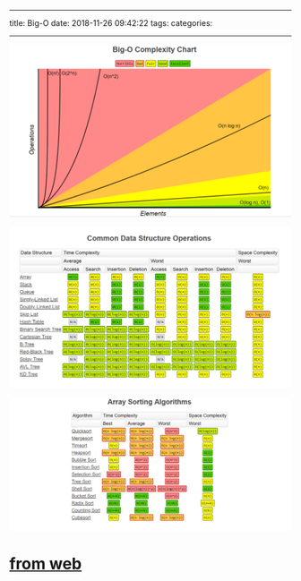 ---
 title: Big-O
 date: 2018-11-26 09:42:22
 tags:
 categories: 

---------------



![](Big-O/Big-O.png)

![](Big-O/OP.png)

![](Big-O/Sort.png)

# [from web](http://www.bigocheatsheet.com/)
